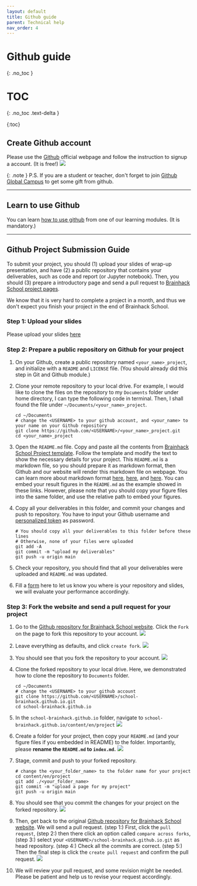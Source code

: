 ```yaml
---
layout: default
title: Github guide
parent: Technical help
nav_order: 4
---
```


# Github guide
{: .no_toc }

# TOC
{: .no_toc .text-delta }

{:toc}

## Create Github account
Please use the [Github](https://github.com/) official webpage and follow the instruction to signup a account. (It is free!)
![](../../assets/githubfrontpage.png)

{: .note }
P.S. If you are a student or teacher, don't forget to join [Github Global Campus](https://education.github.com/) to get some gift from github.

---

## Learn to use Github
You can learn [how to use github](https://school-brainhack.github.io/modules/git_github) from one of our learning modules. (It is mandatory.)

---

## Github Project Submission Guide
To submit your project, you should (1) upload your slides of wrap-up presentation, and have (2) a public repository that contains your deliverables, such as code and report (or Jupyter notebook). Then, you should (3) prepare a introductory page and send a pull request to [Brainhack School project pages](https://school-brainhack.github.io/project/).

We know that it is very hard to complete a project in a month, and thus we don't expect you finish your project in the end of Brainhack School. 

### Step 1: Upload your slides
Please upload your slides [here](https://drive.google.com/drive/folders/1Z2g5syGnWE78hniOtdqsTUnWDvIikqBF)

### Step 2: Prepare a public repository on Github for your project
1. On your Github, create a public repository named `<your_name>_project`, and initialize with a `README` and `LICENSE` file. (You should already did this step in Git and Github module.)

2. Clone your remote repository to your local drive. For example, I would like to clone the files on the repository to my `Documents` folder under home directory, I can type the following code in terminal. Then, I shall found the file under `~/Documents/<your_name>_project`.
   ```
   cd ~/Documents
   # change the <USERNAME> to your github account, and <your_name> to your name on your Github repository
   git clone https://github.com/<USERNAME>/<your_name>_project.git 
   cd <your_name>_project
   ```

3. Open the `README.md` file. Copy and paste all the contents from [Brainhack School Project template](https://raw.githubusercontent.com/brainhack-school2023/project_template/main/README.md). Follow the template and modify the text to show the necessary details for your project. This `README.md` is a markdown file, so you should prepare it as markdown format, then Github and our website will render this markdown file on webpage. You can learn more about markdown format [here](https://docs.github.com/en/get-started/writing-on-github/getting-started-with-writing-and-formatting-on-github/basic-writing-and-formatting-syntax), [here](https://github.com/adam-p/markdown-here/wiki/Markdown-Cheatsheet), and [here](https://www.markdowntutorial.com/). You can embed your result figures in the `README.md` as the example showed in these links. However, please note that you should copy your figure files into the same folder, and use the relative path to embed your figures.

4. Copy all your deliverables in this folder, and commit your changes and push to repository. You have to input your Github username and [personalized token](https://docs.github.com/en/authentication/keeping-your-account-and-data-secure/managing-your-personal-access-tokens) as password.
    ```
    # You should copy all your deliverables to this folder before these lines
    # Otherwise, none of your files were uploaded
    git add -A
    git commit -m "upload my deliverables"
    git push -u origin main
    ```

5. Check your repository, you should find that all your deliverables were uploaded and `README.md` was updated. 

6. Fill a [form](https://docs.google.com/forms/d/e/1FAIpQLSc2En-59xbMBQSsNlu5KlupqdGZ5Wgt5j-evH9P7ttzeWQBSw/viewform) here to let us know you where is your repository and slides, we will evaluate your performance accordingly.

### Step 3: Fork the website and send a pull request for your project
1. Go to the [Github repository for Brainhack School website](https://github.com/school-brainhack/school-brainhack.github.io). Click the `Fork` on the page to fork this repository to your account.
   ![](../../assets/submission/subm1.png)

2. Leave everything as defaults, and click `create fork`.
   ![](../../assets/submission/subm2.png)

3. You should see that you fork the repository to your account.
   ![](../../assets/submission/subm3.png)

4. Clone the forked repository to your local drive. Here, we demonstrated how to clone the repository to `Documents` folder.
   ```
   cd ~/Documents
   # change the <USERNAME> to your github account
   git clone https://github.com/<USERNAME>/school-brainhack.github.io.git
   cd school-brainhack.github.io
   ```

5. In the `school-brainhack.github.io` folder, navigate to `school-brainhack.github.io/content/en/project`
   ![](../../assets/submission/subm4.png)

6. Create a folder for your project, then copy your `README.md` (and your figure files if you embedded in README) to the folder. Importantly, please **rename the `README.md` to `index.md`.**
   ![](../../assets/submission/subm5.png)

7. Stage, commit and push to your forked repository.
    ```
    # change the <your_folder_name> to the folder name for your project
    cd content/en/project
    git add ./<your_folder_name>
    git commit -m "upload a page for my project"
    git push -u origin main
    ```

8. You should see that you commit the changes for your project on the forked repository.
    ![](../../assets/submission/subm6.png)

9.  Then, get back to the original [Github repository for Brainhack School website](https://github.com/school-brainhack/school-brainhack.github.io). We will send a pull request. (step 1:) First, click the `pull request`, (step 2:) then there click an option called `compare across forks`, (step 3:) select your `<USERNAME>/school-brainhack.github.io.git` as head repository. (step 4:) Check all the commits are correct. (step 5:) Then the final step is click the `create pull request` and confirm the pull request.
    ![](../../assets/submission/subm7.png)

10. We will review your pull request, and some revision might be needed. Please be patient and help us to revise your request accordingly.